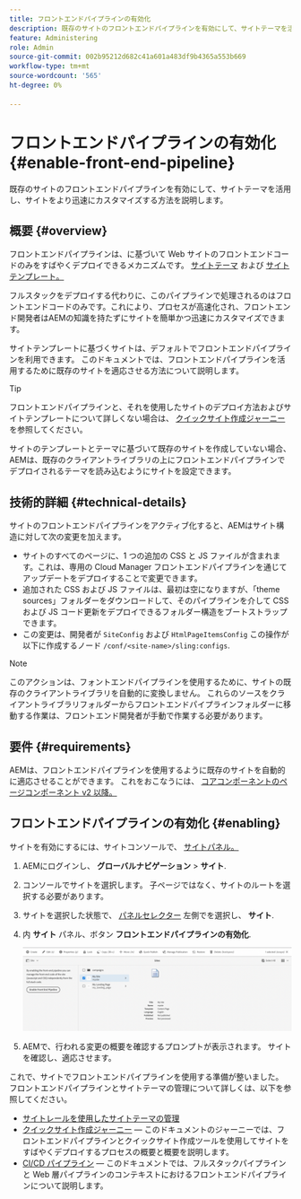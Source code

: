 ```yaml
---
title: フロントエンドパイプラインの有効化
description: 既存のサイトのフロントエンドパイプラインを有効にして、サイトテーマを活用し、サイトをより迅速にカスタマイズする方法を説明します。
feature: Administering
role: Admin
source-git-commit: 002b95212d682c41a601a483df9b4365a553b669
workflow-type: tm+mt
source-wordcount: '565'
ht-degree: 0%

---
```



# フロントエンドパイプラインの有効化 {#enable-front-end-pipeline}

既存のサイトのフロントエンドパイプラインを有効にして、サイトテーマを活用し、サイトをより迅速にカスタマイズする方法を説明します。

## 概要 {#overview}

フロントエンドパイプラインは、に基づいて Web サイトのフロントエンドコードのみをすばやくデプロイできるメカニズムです。 [サイトテーマ](site-themes.md) および [サイトテンプレート。](site-templates.md)

フルスタックをデプロイする代わりに、このパイプラインで処理されるのはフロントエンドコードのみです。これにより、プロセスが高速化され、フロントエンド開発者はAEMの知識を持たずにサイトを簡単かつ迅速にカスタマイズできます。

サイトテンプレートに基づくサイトは、デフォルトでフロントエンドパイプラインを利用できます。 このドキュメントでは、フロントエンドパイプラインを活用するために既存のサイトを適応させる方法について説明します。

>[!TIP]
>
>フロントエンドパイプラインと、それを使用したサイトのデプロイ方法およびサイトテンプレートについて詳しくない場合は、 [クイックサイト作成ジャーニー](/help/journey-sites/quick-site/overview.md) を参照してください。

サイトのテンプレートとテーマに基づいて既存のサイトを作成していない場合、AEMは、既存のクライアントライブラリの上にフロントエンドパイプラインでデプロイされるテーマを読み込むようにサイトを設定できます。

## 技術的詳細 {#technical-details}

サイトのフロントエンドパイプラインをアクティブ化すると、AEMはサイト構造に対して次の変更を加えます。

* サイトのすべてのページに、1 つの追加の CSS と JS ファイルが含まれます。これは、専用の Cloud Manager フロントエンドパイプラインを通じてアップデートをデプロイすることで変更できます。
* 追加された CSS および JS ファイルは、最初は空になりますが、「theme sources」フォルダーをダウンロードして、そのパイプラインを介して CSS および JS コード更新をデプロイできるフォルダー構造をブートストラップできます。
* この変更は、開発者が `SiteConfig` および `HtmlPageItemsConfig` この操作が以下に作成するノード `/conf/<site-name>/sling:configs`.

>[!NOTE]
>
>このアクションは、フォントエンドパイプラインを使用するために、サイトの既存のクライアントライブラリを自動的に変換しません。 これらのソースをクライアントライブラリフォルダーからフロントエンドパイプラインフォルダーに移動する作業は、フロントエンド開発者が手動で作業する必要があります。

## 要件 {#requirements}

AEMは、フロントエンドパイプラインを使用するように既存のサイトを自動的に適応させることができます。 これをおこなうには、 [コアコンポーネントのページコンポーネント v2 以降。](https://experienceleague.adobe.com/docs/experience-manager-core-components/using/components/page.html)

## フロントエンドパイプラインの有効化 {#enabling}

サイトを有効にするには、サイトコンソールで、 [サイトパネル。](site-rail.md)

1. AEMにログインし、 **グローバルナビゲーション** > **サイト**.
1. コンソールでサイトを選択します。 子ページではなく、サイトのルートを選択する必要があります。
1. サイトを選択した状態で、 [パネルセレクター](/help/sites-cloud/authoring/getting-started/basic-handling.md#rail-selector) 左側でを選択し、 **サイト**.
1. 内 **サイト** パネル、ボタン **フロントエンドパイプラインの有効化**.

   ![フロントエンドパイプラインの有効化](/help/sites-cloud/administering/assets/enable-front-end-pipeline.png)

1. AEMで、行われる変更の概要を確認するプロンプトが表示されます。 サイトを確認し、適応させます。

これで、サイトでフロントエンドパイプラインを使用する準備が整いました。 フロントエンドパイプラインとサイトテーマの管理について詳しくは、以下を参照してください。

* [サイトレールを使用したサイトテーマの管理](site-rail.md)
* [クイックサイト作成ジャーニー](/help/journey-sites/quick-site/overview.md)  — このドキュメントのジャーニーでは、フロントエンドパイプラインとクイックサイト作成ツールを使用してサイトをすばやくデプロイするプロセスの概要と概要を説明します。
* [CI/CD パイプライン](/help/implementing/cloud-manager/configuring-pipelines/introduction-ci-cd-pipelines.md#front-end)  — このドキュメントでは、フルスタックパイプラインと Web 層パイプラインのコンテキストにおけるフロントエンドパイプラインについて説明します。
